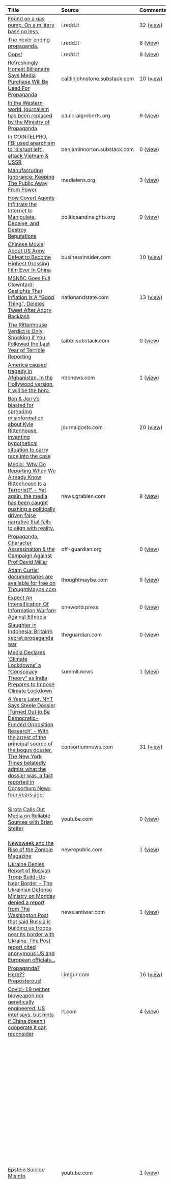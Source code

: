 | Title                                                                                                                                                                                                                                                                                                                                                                                                                                 | Source                                                         | Comments                                                                                                            |   Score | Author                                                               | X-post Subreddits                                                                                                                                                                                                                                                                                                                                                                                                                                                                                                                                                                                                                                                                                                                                                                                                                        |
|:--------------------------------------------------------------------------------------------------------------------------------------------------------------------------------------------------------------------------------------------------------------------------------------------------------------------------------------------------------------------------------------------------------------------------------------|:---------------------------------------------------------------|:--------------------------------------------------------------------------------------------------------------------|--------:|:---------------------------------------------------------------------|:-----------------------------------------------------------------------------------------------------------------------------------------------------------------------------------------------------------------------------------------------------------------------------------------------------------------------------------------------------------------------------------------------------------------------------------------------------------------------------------------------------------------------------------------------------------------------------------------------------------------------------------------------------------------------------------------------------------------------------------------------------------------------------------------------------------------------------------------|
| [Found on a gas pump. On a military base no less.](https://reddit.com/r/propaganda/comments/qju4x0/found_on_a_gas_pump_on_a_military_base_no_less/)                                                                                                                                                                                                                                                                                   | i.redd.it                                                      | 32 ([view](https://old.reddit.com/r/propaganda/comments/qju4x0/found_on_a_gas_pump_on_a_military_base_no_less/))    |      53 | [toroamericano01](https://reddit.com/user/toroamericano01)           |                                                                                                                                                                                                                                                                                                                                                                                                                                                                                                                                                                                                                                                                                                                                                                                                                                          |
| [The never ending propaganda.](https://i.redd.it/6w5if0dd8iv71.jpg)                                                                                                                                                                                                                                                                                                                                                                   | i.redd.it                                                      | 8 ([view](https://old.reddit.com/r/propaganda/comments/qfcqjd/the_never_ending_propaganda/))                        |      48 | [Cropitekus](https://reddit.com/user/Cropitekus)                     |                                                                                                                                                                                                                                                                                                                                                                                                                                                                                                                                                                                                                                                                                                                                                                                                                                          |
| [Oops!](https://reddit.com/r/propaganda/comments/qfrn3c/oops/)                                                                                                                                                                                                                                                                                                                                                                        | i.redd.it                                                      | 8 ([view](https://old.reddit.com/r/propaganda/comments/qfrn3c/oops/))                                               |      40 | [ExtHD](https://reddit.com/user/ExtHD)                               |                                                                                                                                                                                                                                                                                                                                                                                                                                                                                                                                                                                                                                                                                                                                                                                                                                          |
| [Refreshingly Honest Billionaire Says Media Purchase Will Be Used For Propaganda](https://caitlinjohnstone.substack.com/p/refreshingly-honest-billionaire-says)                                                                                                                                                                                                                                                                       | caitlinjohnstone.substack.com                                  | 10 ([view](https://old.reddit.com/r/propaganda/comments/qaw4k6/refreshingly_honest_billionaire_says_media/))        |      30 | [Cropitekus](https://reddit.com/user/Cropitekus)                     |                                                                                                                                                                                                                                                                                                                                                                                                                                                                                                                                                                                                                                                                                                                                                                                                                                          |
| [In the Western world, journalism has been replaced by the Ministry of Propaganda](https://www.paulcraigroberts.org/2021/11/17/in-the-western-world-journalism-has-been-replaced-by-the-ministry-of-propaganda/)                                                                                                                                                                                                                      | paulcraigroberts.org                                           | 9 ([view](https://old.reddit.com/r/propaganda/comments/qwd7l1/in_the_western_world_journalism_has_been_replaced/))  |      24 | [ExtHD](https://reddit.com/user/ExtHD)                               |                                                                                                                                                                                                                                                                                                                                                                                                                                                                                                                                                                                                                                                                                                                                                                                                                                          |
| [In COINTELPRO, FBI used anarchism to 'disrupt left', attack Vietnam & USSR](https://benjaminnorton.substack.com/p/in-cointelpro-fbi-used-anarchism)                                                                                                                                                                                                                                                                                  | benjaminnorton.substack.com                                    | 0 ([view](https://old.reddit.com/r/propaganda/comments/qdammj/in_cointelpro_fbi_used_anarchism_to_disrupt_left/))   |      24 | [failed_evolution](https://reddit.com/user/failed_evolution)         |                                                                                                                                                                                                                                                                                                                                                                                                                                                                                                                                                                                                                                                                                                                                                                                                                                          |
| [Manufacturing Ignorance: Keeping The Public Away From Power](https://www.medialens.org/2021/manufacturing-ignorance-keeping-the-public-away-from-power/)                                                                                                                                                                                                                                                                             | medialens.org                                                  | 3 ([view](https://old.reddit.com/r/propaganda/comments/qehzdp/manufacturing_ignorance_keeping_the_public_away/))    |      23 | [ExtHD](https://reddit.com/user/ExtHD)                               |                                                                                                                                                                                                                                                                                                                                                                                                                                                                                                                                                                                                                                                                                                                                                                                                                                          |
| [How Covert Agents Infiltrate the Internet to Manipulate, Deceive, and Destroy Reputations](https://politicsandinsights.org/2015/06/26/how-covert-agents-infiltrate-the-internet-to-manipulate-deceive-and-destroy-reputations-glenn-greenwald/)                                                                                                                                                                                      | politicsandinsights.org                                        | 0 ([view](https://old.reddit.com/r/propaganda/comments/qgksp0/how_covert_agents_infiltrate_the_internet_to/))       |      22 | [ExtHD](https://reddit.com/user/ExtHD)                               |                                                                                                                                                                                                                                                                                                                                                                                                                                                                                                                                                                                                                                                                                                                                                                                                                                          |
| [Chinese Movie About US Army Defeat to Become Highest Grossing Film Ever In China](https://www.businessinsider.com/china-movie-defeating-us-army-becoming-highest-grossing-ever-2021-10)                                                                                                                                                                                                                                              | businessinsider.com                                            | 10 ([view](https://old.reddit.com/r/propaganda/comments/qbajgz/chinese_movie_about_us_army_defeat_to_become/))      |      22 | [Disaster-Intelligent](https://reddit.com/user/Disaster-Intelligent) |                                                                                                                                                                                                                                                                                                                                                                                                                                                                                                                                                                                                                                                                                                                                                                                                                                          |
| [MSNBC Goes Full Clowntard: Gaslights That Inflation Is A “Good Thing”, Deletes Tweet After Angry Backlash](https://www.nationandstate.com/2021/11/08/msnbc-goes-full-clowntard-gaslights-that-inflation-is-a-good-thing-deletes-tweet-after-angry-backlash/)                                                                                                                                                                         | nationandstate.com                                             | 13 ([view](https://old.reddit.com/r/propaganda/comments/qqgzim/msnbc_goes_full_clowntard_gaslights_that/))          |      20 | [ExtHD](https://reddit.com/user/ExtHD)                               |                                                                                                                                                                                                                                                                                                                                                                                                                                                                                                                                                                                                                                                                                                                                                                                                                                          |
| [The Rittenhouse Verdict is Only Shocking if You Followed the Last Year of Terrible Reporting](https://taibbi.substack.com/p/the-rittenhouse-verdict-is-only-shocking?r=5mz1&utm_campaign=post&utm_medium=web&utm_source=twitter)                                                                                                                                                                                                     | taibbi.substack.com                                            | 0 ([view](https://old.reddit.com/r/propaganda/comments/qxquxl/the_rittenhouse_verdict_is_only_shocking_if_you/))    |      17 | [ExtHD](https://reddit.com/user/ExtHD)                               | /r/whatsreallygoinon, /r/World_Politics, /r/gunpolitics                                                                                                                                                                                                                                                                                                                                                                                                                                                                                                                                                                                                                                                                                                                                                                                  |
| [America caused tragedy in Afghanistan. In the Hollywood version, it will be the hero.](https://www.nbcnews.com/think/opinion/movie-afghanistan-exit-channing-tatum-tom-hardy-insult-afghans-ncna1283924)                                                                                                                                                                                                                             | nbcnews.com                                                    | 1 ([view](https://old.reddit.com/r/propaganda/comments/qvq2up/america_caused_tragedy_in_afghanistan_in_the/))       |      17 | [IntnsRed](https://reddit.com/user/IntnsRed)                         |                                                                                                                                                                                                                                                                                                                                                                                                                                                                                                                                                                                                                                                                                                                                                                                                                                          |
| [Ben & Jerry’s blasted for spreading misinformation about Kyle Rittenhouse, inventing hypothetical situation to carry race into the case](https://www.journalposts.com/ben-jerrys-blasted-for-spreading-misinformation-about-kyle-rittenhouse-inventing-hypothetical-scenario-to-bring-race-into-the-case/)                                                                                                                           | journalposts.com                                               | 20 ([view](https://old.reddit.com/r/propaganda/comments/qu63l9/ben_jerrys_blasted_for_spreading_misinformation/))   |      13 | [ExtHD](https://reddit.com/user/ExtHD)                               |                                                                                                                                                                                                                                                                                                                                                                                                                                                                                                                                                                                                                                                                                                                                                                                                                                          |
| [Media: 'Why Do Reporting When We Already Know Rittenhouse Is a Terrorist?' - Yet again, the media has been caught pushing a politically driven false narrative that fails to align with reality.](https://news.grabien.com/story-media-why-do-reporting-when-we-already-know-rittenhouse-terr)                                                                                                                                       | news.grabien.com                                               | 8 ([view](https://old.reddit.com/r/propaganda/comments/qr8h6x/media_why_do_reporting_when_we_already_know/))        |      12 | [ExtHD](https://reddit.com/user/ExtHD)                               |                                                                                                                                                                                                                                                                                                                                                                                                                                                                                                                                                                                                                                                                                                                                                                                                                                          |
| [Propaganda, Character Assassination & the Campaign Against Prof David Miller](https://off-guardian.org/2021/10/19/propaganda-character-assassination-and-the-campaign-against-prof-david-miller/)                                                                                                                                                                                                                                    | off-guardian.org                                               | 0 ([view](https://old.reddit.com/r/propaganda/comments/qc934c/propaganda_character_assassination_the_campaign/))    |      12 | [ExtHD](https://reddit.com/user/ExtHD)                               |                                                                                                                                                                                                                                                                                                                                                                                                                                                                                                                                                                                                                                                                                                                                                                                                                                          |
| [Adam Curtis' documentaries are available for free on ThoughtMaybe.com](https://thoughtmaybe.com/by/adam-curtis/)                                                                                                                                                                                                                                                                                                                     | thoughtmaybe.com                                               | 5 ([view](https://old.reddit.com/r/propaganda/comments/qsgbvy/adam_curtis_documentaries_are_available_for_free/))   |      12 | [Just_Smith](https://reddit.com/user/Just_Smith)                     |                                                                                                                                                                                                                                                                                                                                                                                                                                                                                                                                                                                                                                                                                                                                                                                                                                          |
| [Expect An Intensification Of Information Warfare Against Ethiopia](http://oneworld.press/?module=articles&action=view&id=2291)                                                                                                                                                                                                                                                                                                       | oneworld.press                                                 | 0 ([view](https://old.reddit.com/r/propaganda/comments/qkpr6m/expect_an_intensification_of_information_warfare/))   |      11 | [ExtHD](https://reddit.com/user/ExtHD)                               |                                                                                                                                                                                                                                                                                                                                                                                                                                                                                                                                                                                                                                                                                                                                                                                                                                          |
| [Slaughter in Indonesia: Britain’s secret propaganda war](https://www.theguardian.com/world/2021/oct/17/slaughter-in-indonesia-britains-secret-propaganda-war)                                                                                                                                                                                                                                                                        | theguardian.com                                                | 0 ([view](https://old.reddit.com/r/propaganda/comments/qa8rj9/slaughter_in_indonesia_britains_secret_propaganda/))  |      11 | [Cropitekus](https://reddit.com/user/Cropitekus)                     |                                                                                                                                                                                                                                                                                                                                                                                                                                                                                                                                                                                                                                                                                                                                                                                                                                          |
| [Media Declares ‘Climate Lockdowns’ a “Conspiracy Theory” as India Prepares to Impose Climate Lockdown](https://summit.news/2021/11/17/media-declares-climate-lockdowns-a-conspiracy-theory-as-india-prepares-to-impose-climate-lockdown/)                                                                                                                                                                                            | summit.news                                                    | 1 ([view](https://old.reddit.com/r/propaganda/comments/qx3ibu/media_declares_climate_lockdowns_a_conspiracy/))      |      10 | [ExtHD](https://reddit.com/user/ExtHD)                               |                                                                                                                                                                                                                                                                                                                                                                                                                                                                                                                                                                                                                                                                                                                                                                                                                                          |
| [4 Years Later, NYT Says Steele Dossier ‘Turned Out to Be Democratic-Funded Opposition Research’ - With the arrest of the principal source of the bogus dossier, The New York Times belatedly admits what the dossier was, a fact reported in Consortium News four years ago.](https://consortiumnews.com/2021/11/04/4-years-later-nyt-says-steele-dossier-turned-out-to-be-democratic-funded-opposition-research/)                   | consortiumnews.com                                             | 31 ([view](https://old.reddit.com/r/propaganda/comments/qod541/4_years_later_nyt_says_steele_dossier_turned_out/))  |      10 | [IntnsRed](https://reddit.com/user/IntnsRed)                         |                                                                                                                                                                                                                                                                                                                                                                                                                                                                                                                                                                                                                                                                                                                                                                                                                                          |
| [Sirota Calls Out Media on Reliable Sources with Brian Stelter](https://www.youtube.com/watch?v=WBGt31sl0vg)                                                                                                                                                                                                                                                                                                                          | youtube.com                                                    | 0 ([view](https://old.reddit.com/r/propaganda/comments/qmn7zn/sirota_calls_out_media_on_reliable_sources_with/))    |      10 | [SpencerSny](https://reddit.com/user/SpencerSny)                     | /r/media_criticism, /r/WayOfTheBern, /r/BreadTube, /r/bernieblindness, /r/COMPLETEANARCHY, /r/LeftWithoutEdge                                                                                                                                                                                                                                                                                                                                                                                                                                                                                                                                                                                                                                                                                                                            |
| [Newsweek and the Rise of the Zombie Magazine](https://newrepublic.com/article/158968/newsweek-rise-zombie-magazine)                                                                                                                                                                                                                                                                                                                  | newrepublic.com                                                | 1 ([view](https://old.reddit.com/r/propaganda/comments/qi4xib/newsweek_and_the_rise_of_the_zombie_magazine/))       |      10 | [freeandclear1](https://reddit.com/user/freeandclear1)               |                                                                                                                                                                                                                                                                                                                                                                                                                                                                                                                                                                                                                                                                                                                                                                                                                                          |
| [Ukraine Denies Report of Russian Troop Build-Up Near Border - The Ukrainian Defense Ministry on Monday denied a report from The Washington Post that said Russia is building up troops near its border with Ukraine. The Post report cited anonymous US and European officials...](https://news.antiwar.com/2021/11/01/ukraine-denies-report-of-russian-troop-build-up-near-border/)                                                 | news.antiwar.com                                               | 1 ([view](https://old.reddit.com/r/propaganda/comments/qlisw4/ukraine_denies_report_of_russian_troop_buildup/))     |       9 | [ExtHD](https://reddit.com/user/ExtHD)                               |                                                                                                                                                                                                                                                                                                                                                                                                                                                                                                                                                                                                                                                                                                                                                                                                                                          |
| [Propaganda? Here?? Preposterous!](https://i.imgur.com/ApQyiiy.png)                                                                                                                                                                                                                                                                                                                                                                   | i.imgur.com                                                    | 16 ([view](https://old.reddit.com/r/propaganda/comments/qy5vl5/propaganda_here_preposterous/))                      |       9 | [Just_Smith](https://reddit.com/user/Just_Smith)                     |                                                                                                                                                                                                                                                                                                                                                                                                                                                                                                                                                                                                                                                                                                                                                                                                                                          |
| [Covid-19 neither bioweapon nor genetically engineered, US intel says, but hints if China doesn’t cooperate it can reconsider](https://www.rt.com/news/538901-us-intel-china-covid-warning/)                                                                                                                                                                                                                                          | rt.com                                                         | 4 ([view](https://old.reddit.com/r/propaganda/comments/qisri8/covid19_neither_bioweapon_nor_genetically/))          |       9 | [IntnsRed](https://reddit.com/user/IntnsRed)                         |                                                                                                                                                                                                                                                                                                                                                                                                                                                                                                                                                                                                                                                                                                                                                                                                                                          |
| [Epstein Suicide Misinfo](https://www.youtube.com/watch?v=R8KBlC61lHQ)                                                                                                                                                                                                                                                                                                                                                                | youtube.com                                                    | 1 ([view](https://old.reddit.com/r/propaganda/comments/qq71z9/epstein_suicide_misinfo/))                            |       9 | [n5tonhf](https://reddit.com/user/n5tonhf)                           | /r/conspiracyfact, /r/Youtubeviews, /r/CoincidenceTheorist, /r/ShitRConservativeSays, /r/YouTube_startups, /r/Billionaire, /r/morbidcuriosity, /r/Epstein, /r/YouTubeViewsSubs, /r/TopConspiracy, /r/PoliticalVideo, /r/BingeWatchingJunkies, /r/unknownvideos, /r/ENLIGHTENEDCENTRISM, /r/fakenews, /r/media_criticism, /r/althistory, /r/SubscribeToMe, /r/NewsOfTheWeird, /r/BreadTube, /r/GetMoreViewsYT, /r/NewWorldOrderExposed, /r/Government_is_lame, /r/dystopia, /r/YoutubeForStartups, /r/redacted, /r/conspiracydocumentary, /r/youtubestartups, /r/FreeSpeech, /r/EpsteinMemes, /r/ABoringDystopia, /r/GetStudying, /r/GlobalTribe, /r/ConspiracyII, /r/HorriblyDepressing, /r/WikiLeaks, /r/conspiracyundone, /r/conspiracy_commons, /r/AlternateHistoryMemes, /r/AdvertiseYourVideos, /r/EpsteinFakedHisDeath, /r/52books |
| [CNBC Shilling Pfizer Propaganda As News](https://www.youtube.com/watch?v=mLEKkTSSUwk)                                                                                                                                                                                                                                                                                                                                                | youtube.com                                                    | 3 ([view](https://old.reddit.com/r/propaganda/comments/qe2bzr/cnbc_shilling_pfizer_propaganda_as_news/))            |       9 | [john4peace](https://reddit.com/user/john4peace)                     | /r/BigPharma                                                                                                                                                                                                                                                                                                                                                                                                                                                                                                                                                                                                                                                                                                                                                                                                                             |
| [CBS Insider Brett Mauser EXPOSES Internal Training ‘Stop Thinking in Terms of Objective Journalism’](https://www.whatreallyhappened.com/?q=node/1027250)                                                                                                                                                                                                                                                                             | whatreallyhappened.com                                         | 1 ([view](https://old.reddit.com/r/propaganda/comments/qwfara/cbs_insider_brett_mauser_exposes_internal/))          |       8 | [ExtHD](https://reddit.com/user/ExtHD)                               |                                                                                                                                                                                                                                                                                                                                                                                                                                                                                                                                                                                                                                                                                                                                                                                                                                          |
| [Australian War Propaganda Keeps Getting Crazier](https://caitlinjohnstone.com/2021/11/16/australian-war-propaganda-keeps-getting-crazier/)                                                                                                                                                                                                                                                                                           | caitlinjohnstone.com                                           | 1 ([view](https://old.reddit.com/r/propaganda/comments/quyetu/australian_war_propaganda_keeps_getting_crazier/))    |       7 | [ExtHD](https://reddit.com/user/ExtHD)                               |                                                                                                                                                                                                                                                                                                                                                                                                                                                                                                                                                                                                                                                                                                                                                                                                                                          |
| [Debunking CIA and MI6 Syria narratives – one by one](https://off-guardian.org/2021/10/22/debunking-cia-and-mi6-syria-narratives-one-by-one/)                                                                                                                                                                                                                                                                                         | off-guardian.org                                               | 1 ([view](https://old.reddit.com/r/propaganda/comments/qdpki7/debunking_cia_and_mi6_syria_narratives_one_by_one/))  |       7 | [ExtHD](https://reddit.com/user/ExtHD)                               |                                                                                                                                                                                                                                                                                                                                                                                                                                                                                                                                                                                                                                                                                                                                                                                                                                          |
| [Top Gun: Maverick's Massive Support From The U.S. Military Is Laid Out In These Documents](https://www.thedrive.com/the-war-zone/43168/top-gun-2s-extensive-support-from-the-u-s-military-is-all-laid-out-in-these-documents)                                                                                                                                                                                                        | thedrive.com                                                   | 3 ([view](https://old.reddit.com/r/propaganda/comments/qxj3ob/top_gun_mavericks_massive_support_from_the_us/))      |       7 | [ANewMythos](https://reddit.com/user/ANewMythos)                     |                                                                                                                                                                                                                                                                                                                                                                                                                                                                                                                                                                                                                                                                                                                                                                                                                                          |
| [By 1967 This Film Was Banned By All Media & Libraries (Why? That One, Most Of You Already Know)](https://www.whatreallyhappened.com/?q=node/1017810)                                                                                                                                                                                                                                                                                 | whatreallyhappened.com                                         | 0 ([view](https://old.reddit.com/r/propaganda/comments/qfsl9n/by_1967_this_film_was_banned_by_all_media/))          |       6 | [ExtHD](https://reddit.com/user/ExtHD)                               |                                                                                                                                                                                                                                                                                                                                                                                                                                                                                                                                                                                                                                                                                                                                                                                                                                          |
| [Unpacking Propaganda: What Is It? What Can You Do About It?](https://www.activistpost.com/2021/10/unpacking-propaganda-what-is-it-what-can-you-do-about-it.html)                                                                                                                                                                                                                                                                     | activistpost.com                                               | 0 ([view](https://old.reddit.com/r/propaganda/comments/qdvf02/unpacking_propaganda_what_is_it_what_can_you_do/))    |       6 | [ExtHD](https://reddit.com/user/ExtHD)                               |                                                                                                                                                                                                                                                                                                                                                                                                                                                                                                                                                                                                                                                                                                                                                                                                                                          |
| [CAUGHT: NBC's Outrageous Lies About Covid & Child Vaxx](https://www.youtube.com/watch?v=At-BI1KAUJw)                                                                                                                                                                                                                                                                                                                                 | youtube.com                                                    | 2 ([view](https://old.reddit.com/r/propaganda/comments/qq30p4/caught_nbcs_outrageous_lies_about_covid_child_vaxx/)) |       6 | [john4peace](https://reddit.com/user/john4peace)                     |                                                                                                                                                                                                                                                                                                                                                                                                                                                                                                                                                                                                                                                                                                                                                                                                                                          |
| [It's not only interesting, it's pertinent!](https://239days.com/2012/10/20/the-stubborn-hide-of-the-bull-moose/)                                                                                                                                                                                                                                                                                                                     | 239days.com                                                    | 1 ([view](https://old.reddit.com/r/propaganda/comments/qn3a7z/its_not_only_interesting_its_pertinent/))             |       6 | [paganize](https://reddit.com/user/paganize)                         |                                                                                                                                                                                                                                                                                                                                                                                                                                                                                                                                                                                                                                                                                                                                                                                                                                          |
| [UK News Publication 'The Independent' Claims Kyle Rittenhouse Shot "Three Black Men"](https://yournews.com/2021/11/19/2255457/fact-check-false-uk-news-publication-claims-kyle-rittenhouse-shot/)                                                                                                                                                                                                                                    | yournews.com                                                   | 0 ([view](https://old.reddit.com/r/propaganda/comments/qyg44l/uk_news_publication_the_independent_claims_kyle/))    |       5 | [ExtHD](https://reddit.com/user/ExtHD)                               | /r/SocialJusticeInAction, /r/World_Politics                                                                                                                                                                                                                                                                                                                                                                                                                                                                                                                                                                                                                                                                                                                                                                                              |
| ["[W]e find that the Kyle Rittenhouse trial... has beyond anything else revealed a vicious intention by the establishment to bring back the oppression of the Star Chamber through the media manipulated court of public opinion, mob rule as well as violations of well established constitutional law."](https://alt-market.us/the-rittenhouse-case-proves-the-establishment-wants-to-bring-back-star-chamber-tyranny/)             | alt-market.us                                                  | 11 ([view](https://old.reddit.com/r/propaganda/comments/qx2r22/we_find_that_the_kyle_rittenhouse_trial_has/))       |       5 | [ExtHD](https://reddit.com/user/ExtHD)                               | /r/World_Politics                                                                                                                                                                                                                                                                                                                                                                                                                                                                                                                                                                                                                                                                                                                                                                                                                        |
| [The Press as the War Machine's Ally](https://original.antiwar.com/ted_galen_carpenter/2021/11/15/the-press-as-the-war-machines-ally/)                                                                                                                                                                                                                                                                                                | original.antiwar.com                                           | 0 ([view](https://old.reddit.com/r/propaganda/comments/qvefpq/the_press_as_the_war_machines_ally/))                 |       5 | [ExtHD](https://reddit.com/user/ExtHD)                               |                                                                                                                                                                                                                                                                                                                                                                                                                                                                                                                                                                                                                                                                                                                                                                                                                                          |
| [Call It The Department Of Aggression, Not ‘Defense’ - Most of what consumes human attention is narrative; stories about what’s happening, which can be easily manipulated by the powerful.](https://caitlinjohnstone.com/2021/11/13/call-it-the-department-of-aggression-not-defense-notes-from-the-edge-of-the-narrative-matrix/)                                                                                                   | caitlinjohnstone.com                                           | 0 ([view](https://old.reddit.com/r/propaganda/comments/qu14cp/call_it_the_department_of_aggression_not_defense/))   |       5 | [ExtHD](https://reddit.com/user/ExtHD)                               |                                                                                                                                                                                                                                                                                                                                                                                                                                                                                                                                                                                                                                                                                                                                                                                                                                          |
| [Report: US Officials Claim Russia Might Invade Ukraine - The report cited unnamed people “familiar with the matter” and made it clear the US did not have information to back up its claim.](https://news.antiwar.com/2021/11/11/report-us-officials-claim-russia-might-invade-ukraine/)                                                                                                                                             | news.antiwar.com                                               | 4 ([view](https://old.reddit.com/r/propaganda/comments/qso5d9/report_us_officials_claim_russia_might_invade/))      |       5 | [ExtHD](https://reddit.com/user/ExtHD)                               |                                                                                                                                                                                                                                                                                                                                                                                                                                                                                                                                                                                                                                                                                                                                                                                                                                          |
| [Indigenous Leaders in Nicaragua Speak Out Against Western Media and NGOs - "The creators of fake news took charge of spreading the word... through Facebook”](https://dissidentvoice.org/2021/10/indigenous-leaders-in-nicaragua-speak-out-against-western-media-and-ngos/)                                                                                                                                                          | dissidentvoice.org                                             | 0 ([view](https://old.reddit.com/r/propaganda/comments/qimef5/indigenous_leaders_in_nicaragua_speak_out_against/))  |       5 | [ExtHD](https://reddit.com/user/ExtHD)                               |                                                                                                                                                                                                                                                                                                                                                                                                                                                                                                                                                                                                                                                                                                                                                                                                                                          |
| [Apocalypse Mao? US propaganda attempting to link China to Islamic extremism. (Radio Free Asia is a US-funded propaganda outlet.)](https://www.rfa.org/english/cartoons/taliban-china-cartoon-08182021113619.html)                                                                                                                                                                                                                    | rfa.org                                                        | 1 ([view](https://old.reddit.com/r/propaganda/comments/qm5cn2/apocalypse_mao_us_propaganda_attempting_to_link/))    |       5 | [IntnsRed](https://reddit.com/user/IntnsRed)                         |                                                                                                                                                                                                                                                                                                                                                                                                                                                                                                                                                                                                                                                                                                                                                                                                                                          |
| [VOX Supports Dairy Industry with Native Advertising](https://www.youtube.com/watch?v=x3y3QQmYKj0)                                                                                                                                                                                                                                                                                                                                    | youtube.com                                                    | 0 ([view](https://old.reddit.com/r/propaganda/comments/qujwds/vox_supports_dairy_industry_with_native/))            |       5 | [SpencerSny](https://reddit.com/user/SpencerSny)                     | /r/media_criticism, /r/WayOfTheBern, /r/LateStageCapitalism, /r/BreadTube, /r/LateStageCarnism, /r/todayilearned, /r/SocialismAndVeganism, /r/COMPLETEANARCHY, /r/LeftWithoutEdge                                                                                                                                                                                                                                                                                                                                                                                                                                                                                                                                                                                                                                                        |
| [Here is a graph showing search popularity for Mr Potato Head, CRT, and Ivermectin. Right wing outrage media is a crypto pump and dump scam.](https://www.reddit.com/gallery/qpw2v2)                                                                                                                                                                                                                                                  | [reddit.com/gallery/qpw2v2](https://reddit.com/gallery/qpw2v2) | 12 ([view](https://old.reddit.com/r/propaganda/comments/qpw2v2/here_is_a_graph_showing_search_popularity_for_mr/))  |       5 | [seahorsemafia](https://reddit.com/user/seahorsemafia)               |                                                                                                                                                                                                                                                                                                                                                                                                                                                                                                                                                                                                                                                                                                                                                                                                                                          |
| [Marine Nationale 🇫🇷❤⚓🇫🇷 (not sure if this is the right subredit)](https://reddit.com/r/propaganda/comments/qm0bjn/marine_nationale_not_sure_if_this_is_the_right/)                                                                                                                                                                                                                                                                   | v.redd.it                                                      | 0 ([view](https://old.reddit.com/r/propaganda/comments/qm0bjn/marine_nationale_not_sure_if_this_is_the_right/))     |       5 | [_Nighthawk69_](https://reddit.com/user/_Nighthawk69_)               |                                                                                                                                                                                                                                                                                                                                                                                                                                                                                                                                                                                                                                                                                                                                                                                                                                          |
| [From Kenosha riots to Kyle Rittenhouse trial, biased media coverage makes everyone angrier](https://www.usatoday.com/story/opinion/2021/11/19/kyle-rittenhouse-verdict-not-guilty-trial-media-bias/8686176002/)                                                                                                                                                                                                                      | usatoday.com                                                   | 1 ([view](https://old.reddit.com/r/propaganda/comments/qyenap/from_kenosha_riots_to_kyle_rittenhouse_trial/))       |       4 | [ExtHD](https://reddit.com/user/ExtHD)                               | /r/World_Politics, /r/gunpolitics                                                                                                                                                                                                                                                                                                                                                                                                                                                                                                                                                                                                                                                                                                                                                                                                        |
| [Chaos In Eastern Europe Doesn’t Serve Putin’s Interests Unlike What CNN Claims](http://oneworld.press/?module=articles&action=view&id=2321)                                                                                                                                                                                                                                                                                          | oneworld.press                                                 | 2 ([view](https://old.reddit.com/r/propaganda/comments/qycfi9/chaos_in_eastern_europe_doesnt_serve_putins/))        |       4 | [ExtHD](https://reddit.com/user/ExtHD)                               | /r/worldpolitics2, /r/World_Politics                                                                                                                                                                                                                                                                                                                                                                                                                                                                                                                                                                                                                                                                                                                                                                                                     |
| [Western Media Demonization of Africa - 'Manufacturing Hate': A Book Review](https://dissidentvoice.org/2021/11/western-media-demonization-of-africa/)                                                                                                                                                                                                                                                                                | dissidentvoice.org                                             | 3 ([view](https://old.reddit.com/r/propaganda/comments/qplyw3/western_media_demonization_of_africa/))               |       4 | [ExtHD](https://reddit.com/user/ExtHD)                               |                                                                                                                                                                                                                                                                                                                                                                                                                                                                                                                                                                                                                                                                                                                                                                                                                                          |
| [Coercive Mind Control Tactics](http://www.psychologicalharassment.com/coercive-mind-control-tactics.htm)                                                                                                                                                                                                                                                                                                                             | psychologicalharassment.com                                    | 1 ([view](https://old.reddit.com/r/propaganda/comments/qh8q8e/coercive_mind_control_tactics/))                      |       4 | [ExtHD](https://reddit.com/user/ExtHD)                               |                                                                                                                                                                                                                                                                                                                                                                                                                                                                                                                                                                                                                                                                                                                                                                                                                                          |
| [How to Disarm Propaganda](https://www.corbettreport.com/solutionswatch-propaganda/)                                                                                                                                                                                                                                                                                                                                                  | corbettreport.com                                              | 1 ([view](https://old.reddit.com/r/propaganda/comments/qgkigk/how_to_disarm_propaganda/))                           |       4 | [ExtHD](https://reddit.com/user/ExtHD)                               |                                                                                                                                                                                                                                                                                                                                                                                                                                                                                                                                                                                                                                                                                                                                                                                                                                          |
| [The Rittenhouse trial is redpilling those previously unaware of how manipulative the media is](https://np.reddit.com/r/conspiracy/comments/qr80nv/the_rittenhouse_trial_is_redpilling_those/)                                                                                                                                                                                                                                        | [reddit.com/r/conspiracy](https://reddit.com/r/conspiracy)     | 5 ([view](https://old.reddit.com/r/propaganda/comments/qryymf/the_rittenhouse_trial_is_redpilling_those/))          |       4 | [TrueFreedomForAll](https://reddit.com/user/TrueFreedomForAll)       |                                                                                                                                                                                                                                                                                                                                                                                                                                                                                                                                                                                                                                                                                                                                                                                                                                          |
| [Five tactics used to spread vaccine misinformation in the wellness community, and why they work](https://www.washingtonpost.com/lifestyle/2021/10/22/wellness-vaccine-misinformation-social-media/)                                                                                                                                                                                                                                  | washingtonpost.com                                             | 0 ([view](https://old.reddit.com/r/propaganda/comments/qfhhlf/five_tactics_used_to_spread_vaccine/))                |       4 | [jonfla](https://reddit.com/user/jonfla)                             |                                                                                                                                                                                                                                                                                                                                                                                                                                                                                                                                                                                                                                                                                                                                                                                                                                          |
| [Anne Applebaum is peddling a democracy trope that no one is buying](https://responsiblestatecraft.org/2021/11/19/anne-applebaum-is-peddling-a-democracy-trope-and-no-one-is-buying-it/?utm_source=feedly&utm_medium=rss&utm_campaign=anne-applebaum-is-peddling-a-democracy-trope-and-no-one-is-buying-it)                                                                                                                           | responsiblestatecraft.org                                      | 1 ([view](https://old.reddit.com/r/propaganda/comments/qyc2hn/anne_applebaum_is_peddling_a_democracy_trope_that/))  |       3 | [ExtHD](https://reddit.com/user/ExtHD)                               | /r/World_Politics, /r/imperialism                                                                                                                                                                                                                                                                                                                                                                                                                                                                                                                                                                                                                                                                                                                                                                                                        |
| [New York Times Invents 'Sexual Assault' #MeToo Case To Blame China](https://www.moonofalabama.org/2021/11/new-york-times-invents-sexual-assault-case-to-blame-china.html)                                                                                                                                                                                                                                                            | moonofalabama.org                                              | 0 ([view](https://old.reddit.com/r/propaganda/comments/qxs9j8/new_york_times_invents_sexual_assault_metoo_case/))   |       3 | [ExtHD](https://reddit.com/user/ExtHD)                               | /r/World_Politics                                                                                                                                                                                                                                                                                                                                                                                                                                                                                                                                                                                                                                                                                                                                                                                                                        |
| [Politico’s defense industry funded newsletter hypes banal news about China’s military - Beijing built a base for some of their nuclear weapons we already knew about and apparently that’s a big scoop.](https://responsiblestatecraft.org/2021/11/09/politicos-defense-industry-funded-newsletter-hypes-banal-news-about-chinas-military/)                                                                                          | responsiblestatecraft.org                                      | 0 ([view](https://old.reddit.com/r/propaganda/comments/qrtfw9/politicos_defense_industry_funded_newsletter/))       |       3 | [IntnsRed](https://reddit.com/user/IntnsRed)                         |                                                                                                                                                                                                                                                                                                                                                                                                                                                                                                                                                                                                                                                                                                                                                                                                                                          |
| [VOX Supports Dairy Industry with Native Advertising](https://www.youtube.com/watch?v=x3y3QQmYKj0)                                                                                                                                                                                                                                                                                                                                    | youtube.com                                                    | 0 ([view](https://old.reddit.com/r/propaganda/comments/qukats/vox_supports_dairy_industry_with_native/))            |       3 | [SpencerSny](https://reddit.com/user/SpencerSny)                     | /r/media_criticism, /r/WayOfTheBern, /r/LateStageCapitalism, /r/BreadTube, /r/LateStageCarnism, /r/todayilearned, /r/SocialismAndVeganism, /r/COMPLETEANARCHY, /r/LeftWithoutEdge                                                                                                                                                                                                                                                                                                                                                                                                                                                                                                                                                                                                                                                        |
| [How imperialist propaganda weaponizes genocide to justify war](https://rainershea.com/f/how-imperialist-propaganda-weaponizes-genocide-to-justify-war)                                                                                                                                                                                                                                                                               | rainershea.com                                                 | 2 ([view](https://old.reddit.com/r/propaganda/comments/qpk6o7/how_imperialist_propaganda_weaponizes_genocide_to/))  |       3 | [SoapSalesmanPST](https://reddit.com/user/SoapSalesmanPST)           | /r/LateStageImperialism, /r/InformedTankie, /r/LeftieZ, /r/GenZommunist, /r/EndlessWar, /r/AntiMSM, /r/GenZedong, /r/red_irl, /r/USEmpire                                                                                                                                                                                                                                                                                                                                                                                                                                                                                                                                                                                                                                                                                                |
| [Reuters Ratio'd Into Oblivion After Fact Check Fail Defending Bill Gates](https://www.nationandstate.com/2021/11/17/reuters-ratiod-into-oblivion-after-fact-check-fail-defending-bill-gates/)                                                                                                                                                                                                                                        | nationandstate.com                                             | 2 ([view](https://old.reddit.com/r/propaganda/comments/qwb7wc/reuters_ratiod_into_oblivion_after_fact_check/))      |       2 | [ExtHD](https://reddit.com/user/ExtHD)                               |                                                                                                                                                                                                                                                                                                                                                                                                                                                                                                                                                                                                                                                                                                                                                                                                                                          |
| [The myth of Russian aggression](https://www.spiked-online.com/2021/11/16/the-myth-of-russian-aggression/)                                                                                                                                                                                                                                                                                                                            | spiked-online.com                                              | 1 ([view](https://old.reddit.com/r/propaganda/comments/qw78qa/the_myth_of_russian_aggression/))                     |       2 | [ExtHD](https://reddit.com/user/ExtHD)                               |                                                                                                                                                                                                                                                                                                                                                                                                                                                                                                                                                                                                                                                                                                                                                                                                                                          |
| [The US’ Ethiopian Evacuation Call Is A Pro-TPLF Plot To Provoke Panic](http://oneworld.press/?module=articles&action=view&id=2315)                                                                                                                                                                                                                                                                                                   | oneworld.press                                                 | 0 ([view](https://old.reddit.com/r/propaganda/comments/quui9n/the_us_ethiopian_evacuation_call_is_a_protplf/))      |       2 | [ExtHD](https://reddit.com/user/ExtHD)                               |                                                                                                                                                                                                                                                                                                                                                                                                                                                                                                                                                                                                                                                                                                                                                                                                                                          |
| [Does Repeatedly Calling China a Threat Reify It? - One supporting facet of empire is the think tanks that are called upon to produce propaganda and disseminate disinformation through its mass media.](https://dissidentvoice.org/2021/11/does-repeatedly-calling-china-a-threat-reify-it/)                                                                                                                                         | dissidentvoice.org                                             | 1 ([view](https://old.reddit.com/r/propaganda/comments/qplq6c/does_repeatedly_calling_china_a_threat_reify_it/))    |       2 | [ExtHD](https://reddit.com/user/ExtHD)                               |                                                                                                                                                                                                                                                                                                                                                                                                                                                                                                                                                                                                                                                                                                                                                                                                                                          |
| [Hard facts pour in from country after country that Covid cases rise with vaccination and the stupid media reports that the cases are the result of permitting people freedom of movement](https://www.paulcraigroberts.org/2021/10/25/hard-facts-pour-in-from-country-after-country-that-covid-cases-rise-with-vaccination-and-the-stupid-media-reports-that-the-cases-are-the-result-of-permitting-people-freedom-of-movement/)     | paulcraigroberts.org                                           | 1 ([view](https://old.reddit.com/r/propaganda/comments/qfqnti/hard_facts_pour_in_from_country_after_country/))      |       2 | [ExtHD](https://reddit.com/user/ExtHD)                               |                                                                                                                                                                                                                                                                                                                                                                                                                                                                                                                                                                                                                                                                                                                                                                                                                                          |
| [MSM Is Really Turning Up The Propaganda: Vaccinated Dying From COVID Means Vaccines Work!](https://www.shtfplan.com/headline-news/msm-is-really-turning-up-the-propaganda-vaccinated-dying-from-covid-means-vaccines-work)                                                                                                                                                                                                           | shtfplan.com                                                   | 1 ([view](https://old.reddit.com/r/propaganda/comments/qdwu9s/msm_is_really_turning_up_the_propaganda/))            |       2 | [ExtHD](https://reddit.com/user/ExtHD)                               |                                                                                                                                                                                                                                                                                                                                                                                                                                                                                                                                                                                                                                                                                                                                                                                                                                          |
| [Unholy Trinity: Medicine, Science, and Corporate Power](https://dissidentvoice.org/2021/10/unholy-trinity-medicine-science-and-corporate-power/)                                                                                                                                                                                                                                                                                     | dissidentvoice.org                                             | 1 ([view](https://old.reddit.com/r/propaganda/comments/qay55a/unholy_trinity_medicine_science_and_corporate/))      |       2 | [ExtHD](https://reddit.com/user/ExtHD)                               |                                                                                                                                                                                                                                                                                                                                                                                                                                                                                                                                                                                                                                                                                                                                                                                                                                          |
| [16 Common Phrases In The News And What They Actually Mean (Satire... or not)](https://babylonbee.com/news/the-babylon-bee-presents-the-official-mainstream-media-translator)                                                                                                                                                                                                                                                         | babylonbee.com                                                 | 3 ([view](https://old.reddit.com/r/propaganda/comments/qbgrdf/16_common_phrases_in_the_news_and_what_they/))        |       2 | [HairlessApe](https://reddit.com/user/HairlessApe)                   |                                                                                                                                                                                                                                                                                                                                                                                                                                                                                                                                                                                                                                                                                                                                                                                                                                          |
| [Restoring PROPAGANDA POSTERS - I'm currently doing a project wich consist of restoring historical propaganda posters. The old arts I work with are usually lightly to highly damaged, tore, folded, scratched, crumpled, etc. so the first part is to restore them pix by pix. See the result!](https://www.redbubble.com/people/ThePropagandist/explore?asc=u&page=1&sortOrder=recent)                                              | [old.reddit.com](https://old.reddit.com)                       | 0 ([view](https://old.reddit.com/r/propaganda/comments/qjw20u/restoring_propaganda_posters_im_currently_doing_a/))  |       2 | [ThePropagandaTower](https://reddit.com/user/ThePropagandaTower)     |                                                                                                                                                                                                                                                                                                                                                                                                                                                                                                                                                                                                                                                                                                                                                                                                                                          |
| [Thorstein Veblen: An Explainer on Conspicuous Consumption and Leisure](https://www.youtube.com/watch?v=hsHzhcrYsTw)                                                                                                                                                                                                                                                                                                                  | youtube.com                                                    | 1 ([view](https://old.reddit.com/r/propaganda/comments/qbkon1/thorstein_veblen_an_explainer_on_conspicuous/))       |       2 | [CenterforPopEcon](https://reddit.com/user/CenterforPopEcon)         | /r/revolution, /r/lostgeneration, /r/LibertarianSocialism, /r/DemocraticSocialism, /r/Libertarian, /r/RethinkingEconomics, /r/capitalism_in_decay, /r/occupywallstreet, /r/socialism, /r/LateStageCapitalism, /r/Freethought, /r/labor, /r/IWW, /r/chomsky, /r/hatemyjob, /r/communism, /r/economy, /r/Anarchism, /r/BreadTube, /r/culturalstudies, /r/antiwork, /r/GreenParty, /r/blackflag                                                                                                                                                                                                                                                                                                                                                                                                                                             |
| [How Bill Gates bankrolls the media outlet that claims it’s not backed by billionaires](https://www.rt.com/op-ed/540780-guardian-funding-billionaires/)                                                                                                                                                                                                                                                                               | rt.com                                                         | 0 ([view](https://old.reddit.com/r/propaganda/comments/qypbq6/how_bill_gates_bankrolls_the_media_outlet_that/))     |       1 | [ExtHD](https://reddit.com/user/ExtHD)                               | /r/whatsreallygoinon, /r/World_Politics                                                                                                                                                                                                                                                                                                                                                                                                                                                                                                                                                                                                                                                                                                                                                                                                  |
| [Rittenhouse judge: Media coverage of trial ‘irresponsible’ and ‘frightening’](https://www.rt.com/usa/540572-rittenhouse-judge-media-coverage/)                                                                                                                                                                                                                                                                                       | rt.com                                                         | 2 ([view](https://old.reddit.com/r/propaganda/comments/qwdr7e/rittenhouse_judge_media_coverage_of_trial/))          |       1 | [ExtHD](https://reddit.com/user/ExtHD)                               |                                                                                                                                                                                                                                                                                                                                                                                                                                                                                                                                                                                                                                                                                                                                                                                                                                          |
| [COVID Propaganda Roundup: Ultra-Cringe Children’s Edition](https://www.thedailybell.com/all-articles/news-analysis/covid-propaganda-roundup-ultra-cringe-childrens-edition/)                                                                                                                                                                                                                                                         | thedailybell.com                                               | 1 ([view](https://old.reddit.com/r/propaganda/comments/qwar36/covid_propaganda_roundup_ultracringe_childrens/))     |       1 | [ExtHD](https://reddit.com/user/ExtHD)                               |                                                                                                                                                                                                                                                                                                                                                                                                                                                                                                                                                                                                                                                                                                                                                                                                                                          |
| [Lies, Half-Truths, and Misinformation Used to Sell the Covid Jab](https://www.americanthinker.com/articles/2021/11/lies_halftruths_and_misinformation_used_to_sell_the_covid_jab.html)                                                                                                                                                                                                                                               | americanthinker.com                                            | 1 ([view](https://old.reddit.com/r/propaganda/comments/qw715f/lies_halftruths_and_misinformation_used_to_sell/))    |       1 | [ExtHD](https://reddit.com/user/ExtHD)                               |                                                                                                                                                                                                                                                                                                                                                                                                                                                                                                                                                                                                                                                                                                                                                                                                                                          |
| [Media sacrifices Rittenhouse at altar of its lies](https://donsurber.blogspot.com/2021/11/media-sacrifices-rittenhouse-at-altar.html)                                                                                                                                                                                                                                                                                                | donsurber.blogspot.com                                         | 1 ([view](https://old.reddit.com/r/propaganda/comments/qu4qkq/media_sacrifices_rittenhouse_at_altar_of_its_lies/))  |       1 | [ExtHD](https://reddit.com/user/ExtHD)                               |                                                                                                                                                                                                                                                                                                                                                                                                                                                                                                                                                                                                                                                                                                                                                                                                                                          |
| [Yankee Doodling the Media: How ‘Let’s Go Brandon’ Became a Rallying Cry Against News Bias](https://jonathanturley.org/2021/11/05/yankee-doodling-the-media-how-lets-go-brandon-became-a-rallying-cry-against-news-bias/)                                                                                                                                                                                                             | jonathanturley.org                                             | 0 ([view](https://old.reddit.com/r/propaganda/comments/qobuow/yankee_doodling_the_media_how_lets_go_brandon/))      |       1 | [ExtHD](https://reddit.com/user/ExtHD)                               |                                                                                                                                                                                                                                                                                                                                                                                                                                                                                                                                                                                                                                                                                                                                                                                                                                          |
| [MSNBC Race Baiters Continue To Attack Virginia’s First Black Lt. Gov As ‘White Supremacist’](https://summit.news/2021/11/05/video-msnbc-race-baiters-continue-to-attack-virginias-first-black-lt-gov-as-white-supremacist/)                                                                                                                                                                                                          | summit.news                                                    | 0 ([view](https://old.reddit.com/r/propaganda/comments/qnpnmd/msnbc_race_baiters_continue_to_attack_virginias/))    |       1 | [ExtHD](https://reddit.com/user/ExtHD)                               |                                                                                                                                                                                                                                                                                                                                                                                                                                                                                                                                                                                                                                                                                                                                                                                                                                          |
| [COVID Propaganda Roundup: …And Then They Came For the Kindergartners](https://www.thedailybell.com/all-articles/news-analysis/covid-propaganda-roundup-and-then-they-came-for-the-kindergartners/)                                                                                                                                                                                                                                   | thedailybell.com                                               | 2 ([view](https://old.reddit.com/r/propaganda/comments/qlfz4r/covid_propaganda_roundup_and_then_they_came_for/))    |       1 | [ExtHD](https://reddit.com/user/ExtHD)                               |                                                                                                                                                                                                                                                                                                                                                                                                                                                                                                                                                                                                                                                                                                                                                                                                                                          |
| [Media Warns Thousands Of Americans Planning To Cross State Lines To Celebrate Thanksgiving (Satire)](https://babylonbee.com/news/experts-warn-thousands-of-trump-supporters-may-cross-state-lines-to-attend-thanksgiving-dinner)                                                                                                                                                                                                     | babylonbee.com                                                 | 5 ([view](https://old.reddit.com/r/propaganda/comments/qyazmx/media_warns_thousands_of_americans_planning_to/))     |       1 | [HairlessApe](https://reddit.com/user/HairlessApe)                   | /r/satire, /r/Conservative                                                                                                                                                                                                                                                                                                                                                                                                                                                                                                                                                                                                                                                                                                                                                                                                               |
| [I made a website debunking a bunch of right-wing propaganda. Let me know what you think.](https://vilemaxims.com/)                                                                                                                                                                                                                                                                                                                   | vilemaxims.com                                                 | 6 ([view](https://old.reddit.com/r/propaganda/comments/qxycwf/i_made_a_website_debunking_a_bunch_of_rightwing/))    |       1 | [mister-science](https://reddit.com/user/mister-science)             | /r/LeftWithoutEdge, /r/politics, /r/progressive                                                                                                                                                                                                                                                                                                                                                                                                                                                                                                                                                                                                                                                                                                                                                                                          |
| [Bloomberg CIA Apologia Accidentally Vindicates China’s Strict Domestic Policies - In promoting the CIA’s new center focused on China and to pour more resources into countering Beijing, Bloomberg also makes the case that many of the Chinese gov't’s controversial policies are justified and necessary](https://caitlinjohnstone.com/2021/11/11/bloomberg-cia-apologia-accidentally-vindicates-chinas-strict-domestic-policies/) | caitlinjohnstone.com                                           | 0 ([view](https://old.reddit.com/r/propaganda/comments/qrydyo/bloomberg_cia_apologia_accidentally_vindicates/))     |       1 | [IntnsRed](https://reddit.com/user/IntnsRed)                         |                                                                                                                                                                                                                                                                                                                                                                                                                                                                                                                                                                                                                                                                                                                                                                                                                                          |
| [What Facebook knew about its Latino-aimed disinformation problem](https://www.latimes.com/business/technology/story/2021-11-16/facebook-struggled-with-disinformation-targeted-at-latinos-leaked-documents-show)                                                                                                                                                                                                                     | latimes.com                                                    | 0 ([view](https://old.reddit.com/r/propaganda/comments/qvkp6j/what_facebook_knew_about_its_latinoaimed/))           |       1 | [BlankVerse](https://reddit.com/user/BlankVerse)                     |                                                                                                                                                                                                                                                                                                                                                                                                                                                                                                                                                                                                                                                                                                                                                                                                                                          |
| [THE LAST HOUR - Birthing Pains (Trailer)](https://youtu.be/j-ZvHSxmvk8)                                                                                                                                                                                                                                                                                                                                                              | youtu.be                                                       | 4 ([view](https://old.reddit.com/r/propaganda/comments/qg8cd3/the_last_hour_birthing_pains_trailer/))               |       1 | [Love-the-Truth](https://reddit.com/user/Love-the-Truth)             | /r/conspiracy, /r/OccultConspiracy, /r/conspiracyundone, /r/Bibleconspiracy, /r/conspiracyfact, /r/conspiracy_commons, /r/conspiracydocumentary, /r/conspiratard                                                                                                                                                                                                                                                                                                                                                                                                                                                                                                                                                                                                                                                                         |
| [Let's be clear. Contrary to what MSM propaganda tells you, the people Kyle Rittenhouse shot weren't 'protesters'. They weren't even 'rioters'. They were, by definition, TERRORISTS ... pure and simple.](https://www.lexico.com/en/definition/terrorist)                                                                                                                                                                            | lexico.com                                                     | 5 ([view](https://old.reddit.com/r/propaganda/comments/qxv38t/lets_be_clear_contrary_to_what_msm_propaganda/))      |       0 | [ExtHD](https://reddit.com/user/ExtHD)                               | /r/SocialJusticeInAction, /r/World_Politics, /r/gunpolitics                                                                                                                                                                                                                                                                                                                                                                                                                                                                                                                                                                                                                                                                                                                                                                              |
| [Corporate media covers the Rittenhouse tial](https://grrrgraphics.com/wp-content/uploads/2021/11/rittenhouse-trial-by-media-1536x1124.jpg)                                                                                                                                                                                                                                                                                           | grrrgraphics.com                                               | 0 ([view](https://old.reddit.com/r/propaganda/comments/qxxcbj/corporate_media_covers_the_rittenhouse_tial/))        |       0 | [ExtHD](https://reddit.com/user/ExtHD)                               |                                                                                                                                                                                                                                                                                                                                                                                                                                                                                                                                                                                                                                                                                                                                                                                                                                          |
| [Repost... so you can tell which users here don't want Western propaganda exposed: How Covert Agents Infiltrate the Internet to Manipulate, Deceive, and Destroy Reputations](https://politicsandinsights.org/2015/06/26/how-covert-agents-infiltrate-the-internet-to-manipulate-deceive-and-destroy-reputations-glenn-greenwald/)                                                                                                    | politicsandinsights.org                                        | 7 ([view](https://old.reddit.com/r/propaganda/comments/qsn5gv/repost_so_you_can_tell_which_users_here_dont_want/))  |       0 | [ExtHD](https://reddit.com/user/ExtHD)                               |                                                                                                                                                                                                                                                                                                                                                                                                                                                                                                                                                                                                                                                                                                                                                                                                                                          |
| [Media Go to War Against Aaron Rodgers for Defying Covid Groupthink](https://news.grabien.com/story-media-go-war-against-aaron-rodgers-defying-covid-groupthink)                                                                                                                                                                                                                                                                      | news.grabien.com                                               | 2 ([view](https://old.reddit.com/r/propaganda/comments/qrwq3s/media_go_to_war_against_aaron_rodgers_for_defying/))  |       0 | [ExtHD](https://reddit.com/user/ExtHD)                               |                                                                                                                                                                                                                                                                                                                                                                                                                                                                                                                                                                                                                                                                                                                                                                                                                                          |
| [Marvel’s dismal ‘Eternals’ is so focused on wokeness, it forgets about entertainment](https://www.rt.com/op-ed/539474-marvel-eternals-woke-diversity/)                                                                                                                                                                                                                                                                               | rt.com                                                         | 19 ([view](https://old.reddit.com/r/propaganda/comments/qp319v/marvels_dismal_eternals_is_so_focused_on_wokeness/)) |       0 | [ExtHD](https://reddit.com/user/ExtHD)                               |                                                                                                                                                                                                                                                                                                                                                                                                                                                                                                                                                                                                                                                                                                                                                                                                                                          |
| [Propaganda Takes Hold: An UNBELIEVABLE 30% of Millennials Now Claim to Identify as LGBTQ According To New Study - People in this age group were also found to overwhelmingly (75%) say that they “lack meaning and purpose in life”.](https://www.cybernistas.com/2021/11/07/propaganda-takes-hold-an-unbelievable-30-of-millennials-now-identify-as-lgbtq-according-to-new-study-in-2018-it-was-less-than-9/)                       | cybernistas.com                                                | 3 ([view](https://old.reddit.com/r/propaganda/comments/qozhhv/propaganda_takes_hold_an_unbelievable_30_of/))        |       0 | [ExtHD](https://reddit.com/user/ExtHD)                               |                                                                                                                                                                                                                                                                                                                                                                                                                                                                                                                                                                                                                                                                                                                                                                                                                                          |
| [CNN and Sesame Street Team Up to Push Vaccine Propaganda for Very Young Children](https://survivalmagazine.org/news/cnn-and-sesame-street-team-up-to-push-vaccine-propaganda-for-very-young-children/)                                                                                                                                                                                                                               | survivalmagazine.org                                           | 3 ([view](https://old.reddit.com/r/propaganda/comments/qoabu2/cnn_and_sesame_street_team_up_to_push_vaccine/))      |       0 | [ExtHD](https://reddit.com/user/ExtHD)                               |                                                                                                                                                                                                                                                                                                                                                                                                                                                                                                                                                                                                                                                                                                                                                                                                                                          |
| [When Russian Troops Training In Russia Are 'Raising Concerns' Its Propaganda](https://www.moonofalabama.org/2021/11/when-russian-troops-training-in-russia-are-raising-concerns-its-likely-propaganda.html)                                                                                                                                                                                                                          | moonofalabama.org                                              | 0 ([view](https://old.reddit.com/r/propaganda/comments/qlk32b/when_russian_troops_training_in_russia_are/))         |       0 | [ExtHD](https://reddit.com/user/ExtHD)                               |                                                                                                                                                                                                                                                                                                                                                                                                                                                                                                                                                                                                                                                                                                                                                                                                                                          |
| [Standing Up to Gaslighting](https://www.lewrockwell.com/2021/11/vasko-kohlmayer/standing-up-to-gaslighting/)                                                                                                                                                                                                                                                                                                                         | lewrockwell.com                                                | 0 ([view](https://old.reddit.com/r/propaganda/comments/qlelm6/standing_up_to_gaslighting/))                         |       0 | [ExtHD](https://reddit.com/user/ExtHD)                               |                                                                                                                                                                                                                                                                                                                                                                                                                                                                                                                                                                                                                                                                                                                                                                                                                                          |
| [Mainstream Journalism 101](https://off-guardian.org/wp-content/medialibrary/13-photo_138@27-10-2021_01-42-27.jpg?x13635)                                                                                                                                                                                                                                                                                                             | off-guardian.org                                               | 3 ([view](https://old.reddit.com/r/propaganda/comments/qkpcf4/mainstream_journalism_101/))                          |       0 | [ExtHD](https://reddit.com/user/ExtHD)                               |                                                                                                                                                                                                                                                                                                                                                                                                                                                                                                                                                                                                                                                                                                                                                                                                                                          |
| [Media Found Guilty On All Counts (Satire... or not)](https://babylonbee.com/news/media-found-guilty-on-all-counts)                                                                                                                                                                                                                                                                                                                   | babylonbee.com                                                 | 0 ([view](https://old.reddit.com/r/propaganda/comments/qxqjdz/media_found_guilty_on_all_counts_satire_or_not/))     |       0 | [HairlessApe](https://reddit.com/user/HairlessApe)                   | /r/World_Politics, /r/gunpolitics                                                                                                                                                                                                                                                                                                                                                                                                                                                                                                                                                                                                                                                                                                                                                                                                        |
| [The Only People Lying More Than Gaige Are the Media - The Propaganda Factory Works Overtime](https://www.youtube.com/watch?v=PpuUPtdtXxo)                                                                                                                                                                                                                                                                                            | youtube.com                                                    | 2 ([view](https://old.reddit.com/r/propaganda/comments/qr16ni/the_only_people_lying_more_than_gaige_are_the/))      |       0 | [dunkin1980](https://reddit.com/user/dunkin1980)                     |                                                                                                                                                                                                                                                                                                                                                                                                                                                                                                                                                                                                                                                                                                                                                                                                                                          |
| [Google "Can Men Menstruate" and Follow the 'Science'](https://youtu.be/SJaJjMkb7uI)                                                                                                                                                                                                                                                                                                                                                  | youtu.be                                                       | 3 ([view](https://old.reddit.com/r/propaganda/comments/qr15o7/google_can_men_menstruate_and_follow_the_science/))   |       0 | [dunkin1980](https://reddit.com/user/dunkin1980)                     |                                                                                                                                                                                                                                                                                                                                                                                                                                                                                                                                                                                                                                                                                                                                                                                                                                          |
| [A bit overkill maybe?](https://reddit.com/r/propaganda/comments/qmjld4/a_bit_overkill_maybe/)                                                                                                                                                                                                                                                                                                                                        | v.redd.it                                                      | 28 ([view](https://old.reddit.com/r/propaganda/comments/qmjld4/a_bit_overkill_maybe/))                              |       0 | [NoAd5519](https://reddit.com/user/NoAd5519)                         |                                                                                                                                                                                                                                                                                                                                                                                                                                                                                                                                                                                                                                                                                                                                                                                                                                          |
| [Greg Abbott Fears Fox News More Than COVID](https://www.theatlantic.com/ideas/archive/2021/10/greg-abbott-texas-covid-fox/620402/)                                                                                                                                                                                                                                                                                                   | theatlantic.com                                                | 0 ([view](https://old.reddit.com/r/propaganda/comments/qc12gp/greg_abbott_fears_fox_news_more_than_covid/))         |       0 | [jonfla](https://reddit.com/user/jonfla)                             |                                                                                                                                                                                                                                                                                                                                                                                                                                                                                                                                                                                                                                                                                                                                                                                                                                          |
